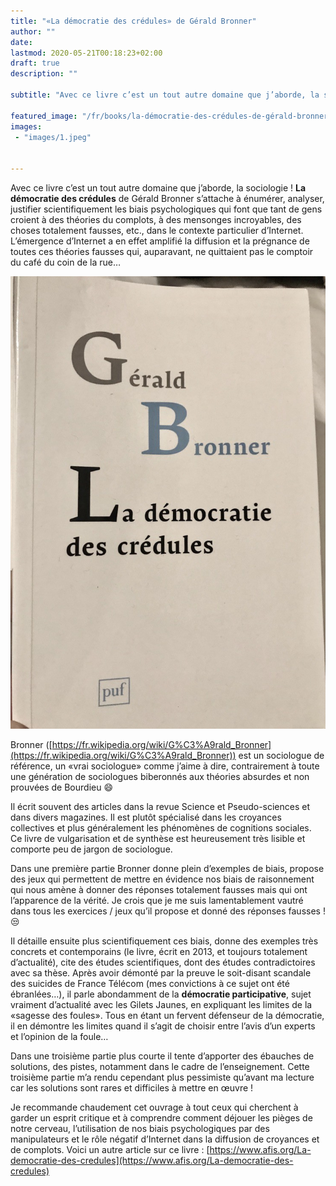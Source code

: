```yaml
---
title: "«La démocratie des crédules» de Gérald Bronner"
author: ""
date: 
lastmod: 2020-05-21T00:18:23+02:00
draft: true
description: ""

subtitle: "Avec ce livre c’est un tout autre domaine que j’aborde, la sociologie ! La démocratie des crédules de Gérald Bronner s’attache à énumérer…"

featured_image: "/fr/books/la-démocratie-des-crédules-de-gérald-bronner/images/1.jpeg" 
images:
 - "images/1.jpeg"


---
```


Avec ce livre c’est un tout autre domaine que j’aborde, la sociologie ! **La démocratie des crédules** de Gérald Bronner s’attache à énumérer, analyser, justifier scientifiquement les biais psychologiques qui font que tant de gens croient à des théories du complots, à des mensonges incroyables, des choses totalement fausses, etc., dans le contexte particulier d’Internet. L’émergence d’Internet a en effet amplifié la diffusion et la prégnance de toutes ces théories fausses qui, auparavant, ne quittaient pas le comptoir du café du coin de la rue…




![image](images/1.jpeg#layoutTextWidth)



Bronner ([https://fr.wikipedia.org/wiki/G%C3%A9rald_Bronner](https://fr.wikipedia.org/wiki/G%C3%A9rald_Bronner)) est un sociologue de référence, un «vrai sociologue» comme j’aime à dire, contrairement à toute une génération de sociologues biberonnés aux théories absurdes et non prouvées de Bourdieu 😄

Il écrit souvent des articles dans la revue Science et Pseudo-sciences et dans divers magazines. Il est plutôt spécialisé dans les croyances collectives et plus généralement les phénomènes de cognitions sociales. Ce livre de vulgarisation et de synthèse est heureusement très lisible et comporte peu de jargon de sociologue.

Dans une première partie Bronner donne plein d’exemples de biais, propose des jeux qui permettent de mettre en évidence nos biais de raisonnement qui nous amène à donner des réponses totalement fausses mais qui ont l’apparence de la vérité. Je crois que je me suis lamentablement vautré dans tous les exercices / jeux qu’il propose et donné des réponses fausses ! 😒

Il détaille ensuite plus scientifiquement ces biais, donne des exemples très concrets et contemporains (le livre, écrit en 2013, et toujours totalement d’actualité), cite des études scientifiques, dont des études contradictoires avec sa thèse. Après avoir démonté par la preuve le soit-disant scandale des suicides de France Télécom (mes convictions à ce sujet ont été ébranlées…), il parle abondamment de la **démocratie participative**, sujet vraiment d’actualité avec les Gilets Jaunes, en expliquant les limites de la «sagesse des foules». Tous en étant un fervent défenseur de la démocratie, il en démontre les limites quand il s’agit de choisir entre l’avis d’un experts et l’opinion de la foule…

Dans une troisième partie plus courte il tente d’apporter des ébauches de solutions, des pistes, notamment dans le cadre de l’enseignement. Cette troisième partie m’a rendu cependant plus pessimiste qu’avant ma lecture car les solutions sont rares et difficiles à mettre en œuvre !

Je recommande chaudement cet ouvrage à tout ceux qui cherchent à garder un esprit critique et à comprendre comment déjouer les pièges de notre cerveau, l’utilisation de nos biais psychologiques par des manipulateurs et le rôle négatif d’Internet dans la diffusion de croyances et de complots. Voici un autre article sur ce livre : [https://www.afis.org/La-democratie-des-credules](https://www.afis.org/La-democratie-des-credules)

